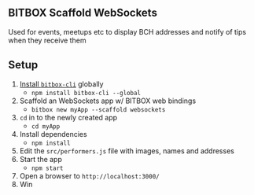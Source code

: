 ## BITBOX Scaffold WebSockets

Used for events, meetups etc to display BCH addresses and notify of tips when they receive them

## Setup

1. [Install `bitbox-cli`](https://www.npmjs.com/package/bitbox-cli) globally
    * `npm install bitbox-cli --global`
2. Scaffold an WebSockets app w/ BITBOX web bindings
    * `bitbox new myApp --scaffold websockets`
3. `cd` in to the newly created app
    * `cd myApp`
4. Install dependencies
    * `npm install`
5. Edit the `src/performers.js` file with images, names and addresses
6. Start the app
    * `npm start`
7. Open a browser to `http://localhost:3000/`
8. Win
